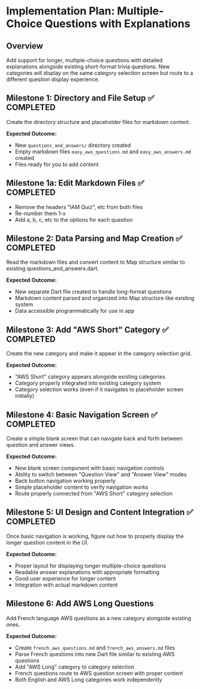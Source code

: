 # Implementation Plan: Multiple-Choice Questions with Explanations

## Overview
Add support for longer, multiple-choice questions with detailed explanations alongside existing short-format trivia questions. New categories will display on the same category selection screen but route to a different question display experience.

## Milestone 1: Directory and File Setup ✅ COMPLETED
Create the directory structure and placeholder files for markdown content.

**Expected Outcome:**
- New `questions_and_answers/` directory created
- Empty markdown files `easy_aws_questions.md` and `easy_aws_answers.md` created
- Files ready for you to add content

## Milestone 1a: Edit Markdown Files ✅ COMPLETED
- Remove the headers "IAM Quiz", etc from both files
- Re-number them 1-x
- Add a, b, c, etc to the options for each question

## Milestone 2: Data Parsing and Map Creation ✅ COMPLETED
Read the markdown files and convert content to Map structure similar to existing questions_and_answers.dart.

**Expected Outcome:**
- New separate Dart file created to handle long-format questions
- Markdown content parsed and organized into Map structure like existing system
- Data accessible programmatically for use in app

## Milestone 3: Add "AWS Short" Category ✅ COMPLETED
Create the new category and make it appear in the category selection grid.

**Expected Outcome:**
- "AWS Short" category appears alongside existing categories
- Category properly integrated into existing category system
- Category selection works (even if it navigates to placeholder screen initially)

## Milestone 4: Basic Navigation Screen ✅ COMPLETED
Create a simple blank screen that can navigate back and forth between question and answer views.

**Expected Outcome:**
- New blank screen component with basic navigation controls
- Ability to switch between "Question View" and "Answer View" modes
- Back button navigation working properly
- Simple placeholder content to verify navigation works
- Route properly connected from "AWS Short" category selection

## Milestone 5: UI Design and Content Integration ✅ COMPLETED
Once basic navigation is working, figure out how to properly display the longer question content in the UI.

**Expected Outcome:**
- Proper layout for displaying longer multiple-choice questions
- Readable answer explanations with appropriate formatting
- Good user experience for longer content
- Integration with actual markdown content

## Milestone 6: Add AWS Long Questions
Add French language AWS questions as a new category alongside existing ones.

**Expected Outcome:**
- Create `french_aws_questions.md` and `french_aws_answers.md` files
- Parse French questions into new Dart file similar to existing AWS questions
- Add "AWS Long" category to category selection
- French questions route to AWS question screen with proper content
- Both English and AWS Long categories work independently
